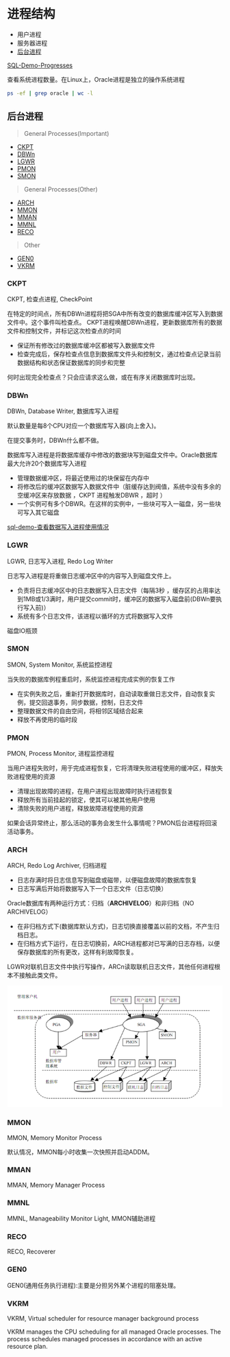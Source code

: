 # 进程结构

- 用户进程
- 服务器进程
- [后台进程](#后台进程)

[SQL-Demo-Progresses](../../sql_demo/mgmt/memory/mem_progress.sql)

查看系统进程数量。在Linux上，Oracle进程是独立的操作系统进程
```bash
ps -ef | grep oracle | wc -l
```

## 后台进程

> General Processes(Important)

- [CKPT](#ckpt)
- [DBWn](#dbwn)
- [LGWR](#lgwr)
- [PMON](#pmon)
- [SMON](#smon)

> General Processes(Other)

- [ARCH](#arch)
- [MMON](#mmon)
- [MMAN](#mman)
- [MMNL](#mmnl)
- [RECO](#reco)

> Other

- [GEN0](#gen0)
- [VKRM](#vkrm)


### CKPT

CKPT, 检查点进程, CheckPoint

在特定的时间点，所有DBWn进程将把SGA中所有改变的数据库缓冲区写入到数据文件中。这个事件叫检查点。
CKPT进程唤醒DBWn进程，更新数据库所有的数据文件和控制文件，并标记这次检查点的时间
- 保证所有修改过的数据库缓冲区都被写入数据库文件
- 检查完成后，保存检查点信息到数据库文件头和控制文，通过检查点记录当前数据结构和状态保证数据库的同步和完整

何时出现完全检查点？只会应请求这么做，或在有序关闭数据库时出现。

### DBWn

DBWn, Database Writer, 数据库写入进程

默认数量是每8个CPU对应一个数据库写入器(向上舍入)。

在提交事务时，DBWn什么都不做。

数据库写入进程是将数据库缓存中修改的数据块写到磁盘文件中。Oracle数据库最大允许20个数据库写入进程
- 管理数据缓冲区，将最近使用过的块保留在内存中
- 将修改后的缓冲区数据写入数据文件中（脏缓存达到阀值，系统中没有多余的空缓冲区来存放数据 ，CKPT 进程触发DBWR ，超时 ）
- 一个实例可有多个DBWR。在这样的实例中，一些块可写入一磁盘，另一些块可写入其它磁盘

[sql-demo-查看数据写入进程使用情况](../../sql_demo/mgmt/memory/mem_progress.sql)

### LGWR

LGWR, 日志写入进程, Redo Log Writer

日志写入进程是将重做日志缓冲区中的内容写入到磁盘文件上。
- 负责将日志缓冲区中的日志数据写入日志文件（每隔3秒 ，缓存区的占用率达到1MB或1/3满时，用户提交commit时，缓冲区的数据写入磁盘前(DBWn要执行写入前)）
- 系统有多个日志文件，该进程以循环的方式将数据写入文件

磁盘IO瓶颈


### SMON

SMON, System Monitor, 系统监控进程

当失败的数据库例程重启时，系统监控进程完成实例的恢复工作
- 在实例失败之后，重新打开数据库时，自动读取重做日志文件，自动恢复实例，提交回退事务，同步数据，控制，日志文件
- 整理数据文件的自由空间，将相邻区域结合起来
- 释放不再使用的临时段

### PMON

PMON, Process Monitor, 进程监控进程

当用户进程失败时，用于完成进程恢复，它将清理失败进程使用的缓冲区，释放失败进程使用的资源
- 清理出现故障的进程，在用户进程出现故障时执行进程恢复 
- 释放所有当前挂起的锁定，使其可以被其他用户使用 
- 清除失败的用户进程，释放故障进程使用的资源

如果会话异常终止，那么活动的事务会发生什么事情呢？PMON后台进程将回滚活动事务。

### ARCH

ARCH, Redo Log Archiver, 归档进程

- 日志存满时将日志信息写到磁盘或磁带，以便磁盘故障的数据库恢复
- 日志写满后开始将数据写入下一个日志文件（日志切换）

Oracle数据库有两种运行方式：归档（**ARCHIVELOG**）和非归档（NO ARCHIVELOG）

- 在非归档方式下(数据库默认方式)，日志切换直接覆盖以前的文档，不产生归档日志。
- 在归档方式下运行，在日志切换前，ARCH进程都对已写满的日志存档，以便保存数据库的所有更改，这样有利故障恢复。

LGWR对联机日志文件中执行写操作，ARCn读取联机日志文件，其他任何进程根本不接触此类文件。

![后台进程和内存的关系](../../Mgmt/img/progress_memory.png)

### MMON

MMON, Memory Monitor Process

默认情况，MMON每小时收集一次快照并启动ADDM。

### MMAN

MMAN, Memory Manager Process

### MMNL

MMNL, Manageability Monitor Light, MMON辅助进程

### RECO

RECO, Recoverer

### GEN0

GEN0(通用任务执行进程):主要是分担另外某个进程的阻塞处理。


### VKRM

VKRM, Virtual scheduler for resource manager background process

VKRM manages the CPU scheduling for all managed Oracle processes. The process schedules managed processes in accordance with an active resource plan.
